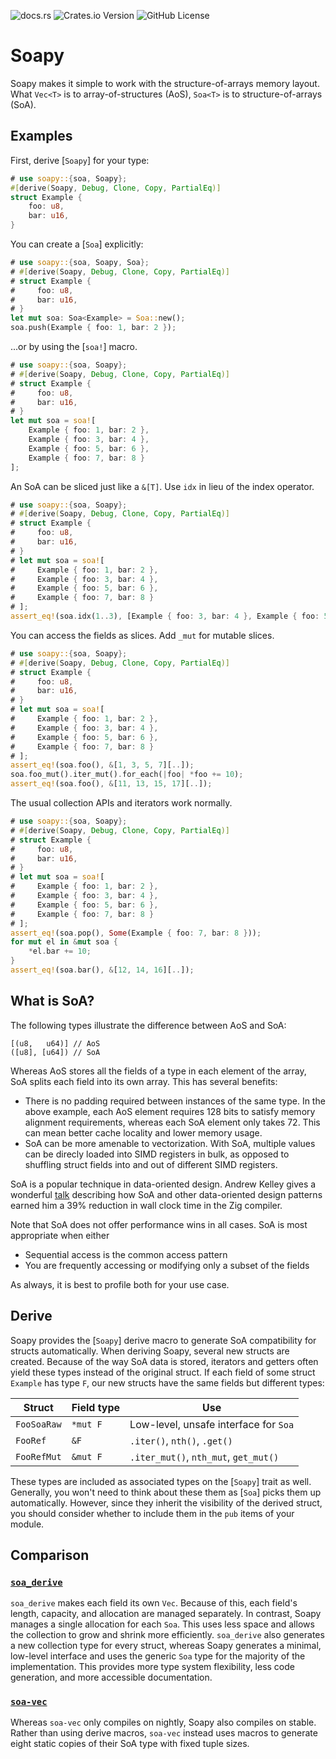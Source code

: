 ![docs.rs](https://img.shields.io/docsrs/soapy?link=https%3A%2F%2Fdocs.rs%2Fsoapy%2Flatest%2Fsoapy%2F)
![Crates.io Version](https://img.shields.io/crates/v/soapy?link=https%3A%2F%2Fcrates.io%2Fcrates%2Fsoapy)
![GitHub License](https://img.shields.io/github/license/tim-harding/soapy?link=https%3A%2F%2Fgithub.com%2Ftim-harding%2Fsoapy%2Fblob%2Fmain%2FLICENSE)

# Soapy

Soapy makes it simple to work with the structure-of-arrays memory layout. What `Vec<T>`
is to array-of-structures (AoS), `Soa<T>` is to structure-of-arrays (SoA).

## Examples

First, derive [`Soapy`] for your type:
```rust
# use soapy::{soa, Soapy};
#[derive(Soapy, Debug, Clone, Copy, PartialEq)]
struct Example {
    foo: u8,
    bar: u16,
}
```

You can create a [`Soa`] explicitly:
```rust
# use soapy::{soa, Soapy, Soa};
# #[derive(Soapy, Debug, Clone, Copy, PartialEq)]
# struct Example {
#     foo: u8,
#     bar: u16,
# }
let mut soa: Soa<Example> = Soa::new();
soa.push(Example { foo: 1, bar: 2 });
```

...or by using the [`soa!`] macro. 
```rust
# use soapy::{soa, Soapy};
# #[derive(Soapy, Debug, Clone, Copy, PartialEq)]
# struct Example {
#     foo: u8,
#     bar: u16,
# }
let mut soa = soa![
    Example { foo: 1, bar: 2 }, 
    Example { foo: 3, bar: 4 },
    Example { foo: 5, bar: 6 },
    Example { foo: 7, bar: 8 }
];
```

An SoA can be sliced just like a `&[T]`. Use `idx` in lieu of the index operator.
```rust
# use soapy::{soa, Soapy};
# #[derive(Soapy, Debug, Clone, Copy, PartialEq)]
# struct Example {
#     foo: u8,
#     bar: u16,
# }
# let mut soa = soa![
#     Example { foo: 1, bar: 2 }, 
#     Example { foo: 3, bar: 4 },
#     Example { foo: 5, bar: 6 },
#     Example { foo: 7, bar: 8 }
# ];
assert_eq!(soa.idx(1..3), [Example { foo: 3, bar: 4 }, Example { foo: 5, bar: 6 }]);
```

You can access the fields as slices. Add `_mut` for mutable slices. 
```rust
# use soapy::{soa, Soapy};
# #[derive(Soapy, Debug, Clone, Copy, PartialEq)]
# struct Example {
#     foo: u8,
#     bar: u16,
# }
# let mut soa = soa![
#     Example { foo: 1, bar: 2 }, 
#     Example { foo: 3, bar: 4 },
#     Example { foo: 5, bar: 6 },
#     Example { foo: 7, bar: 8 }
# ];
assert_eq!(soa.foo(), &[1, 3, 5, 7][..]);
soa.foo_mut().iter_mut().for_each(|foo| *foo += 10);
assert_eq!(soa.foo(), &[11, 13, 15, 17][..]);
```

The usual collection APIs and iterators work normally.
```rust
# use soapy::{soa, Soapy};
# #[derive(Soapy, Debug, Clone, Copy, PartialEq)]
# struct Example {
#     foo: u8,
#     bar: u16,
# }
# let mut soa = soa![
#     Example { foo: 1, bar: 2 }, 
#     Example { foo: 3, bar: 4 },
#     Example { foo: 5, bar: 6 },
#     Example { foo: 7, bar: 8 }
# ];
assert_eq!(soa.pop(), Some(Example { foo: 7, bar: 8 }));
for mut el in &mut soa {
    *el.bar += 10;
}
assert_eq!(soa.bar(), &[12, 14, 16][..]);
```

## What is SoA?

The following types illustrate the difference between AoS and SoA:
```text
[(u8,   u64)] // AoS
([u8], [u64]) // SoA
```

Whereas AoS stores all the fields of a type in each element of the array,
SoA splits each field into its own array. This has several benefits:

- There is no padding required between instances of the same type. In the
above example, each AoS element requires 128 bits to satisfy memory
alignment requirements, whereas each SoA element only takes 72. This can
mean better cache locality and lower memory usage.
- SoA can be more amenable to vectorization. With SoA, multiple values can
be direcly loaded into SIMD registers in bulk, as opposed to shuffling
struct fields into and out of different SIMD registers.

SoA is a popular technique in data-oriented design. Andrew Kelley gives a
wonderful [talk](https://vimeo.com/649009599) describing how SoA and other
data-oriented design patterns earned him a 39% reduction in wall clock time
in the Zig compiler.

Note that SoA does not offer performance wins in all cases. SoA is most
appropriate when either
- Sequential access is the common access pattern
- You are frequently accessing or modifying only a subset of the fields

As always, it is best to profile both for your use case.

## Derive

Soapy provides the [`Soapy`] derive macro to generate SoA compatibility for
structs automatically. When deriving Soapy, several new structs are
created. Because of the way SoA data is stored, iterators and getters often
yield these types instead of the original struct. If each field of some
struct `Example` has type `F`, our new structs have the same fields but
different types:

| Struct      | Field type | Use                                   |
|-------------|------------|---------------------------------------|
| `FooSoaRaw` | `*mut F`   | Low-level, unsafe interface for `Soa` |
| `FooRef`    | `&F`       | `.iter()`, `nth()`, `.get()`          |
| `FooRefMut` | `&mut F`   | `.iter_mut()`, `nth_mut`, `get_mut()` |

These types are included as associated types on the [`Soapy`] trait as well.
Generally, you won't need to think about these them as [`Soa`] picks them up
automatically. However, since they inherit the visibility of the derived
struct, you should consider whether to include them in the `pub` items of
your module.

## Comparison

### [`soa_derive`](https://docs.rs/soa_derive/latest/soa_derive/)

`soa_derive` makes each field its own `Vec`. Because of this, each field's
length, capacity, and allocation are managed separately. In contrast, Soapy
manages a single allocation for each `Soa`. This uses less space and allows
the collection to grow and shrink more efficiently. `soa_derive` also
generates a new collection type for every struct, whereas Soapy generates a
minimal, low-level interface and uses the generic `Soa` type for the
majority of the implementation. This provides more type system flexibility,
less code generation, and more accessible documentation.

### [`soa-vec`](https://docs.rs/soa-vec/latest/soa_vec/)

Whereas `soa-vec` only compiles on nightly, Soapy also compiles on stable.
Rather than using derive macros, `soa-vec` instead uses macros to generate
eight static copies of their SoA type with fixed tuple sizes.
